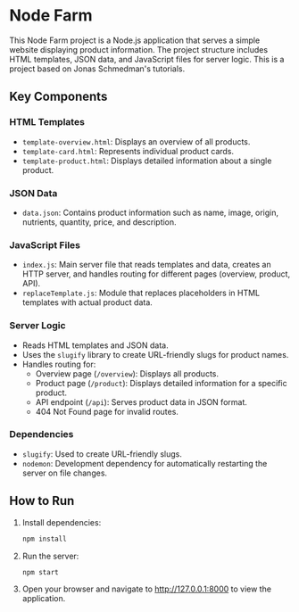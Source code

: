 # Node Farm

This Node Farm project is a Node.js application that serves a simple website displaying product information. The project structure includes HTML templates, JSON data, and JavaScript files for server logic. This is a project based on Jonas Schmedman's tutorials.

## Key Components

### HTML Templates
- `template-overview.html`: Displays an overview of all products.
- `template-card.html`: Represents individual product cards.
- `template-product.html`: Displays detailed information about a single product.

### JSON Data
- `data.json`: Contains product information such as name, image, origin, nutrients, quantity, price, and description.

### JavaScript Files
- `index.js`: Main server file that reads templates and data, creates an HTTP server, and handles routing for different pages (overview, product, API).
- `replaceTemplate.js`: Module that replaces placeholders in HTML templates with actual product data.

### Server Logic
- Reads HTML templates and JSON data.
- Uses the `slugify` library to create URL-friendly slugs for product names.
- Handles routing for:
  - Overview page (`/overview`): Displays all products.
  - Product page (`/product`): Displays detailed information for a specific product.
  - API endpoint (`/api`): Serves product data in JSON format.
  - 404 Not Found page for invalid routes.

### Dependencies
- `slugify`: Used to create URL-friendly slugs.
- `nodemon`: Development dependency for automatically restarting the server on file changes.

## How to Run

1. Install dependencies:
   ```sh
   npm install
2. Run the server:
   ```sh
   npm start
3. Open your browser and navigate to http://127.0.0.1:8000 to view the application.
   
